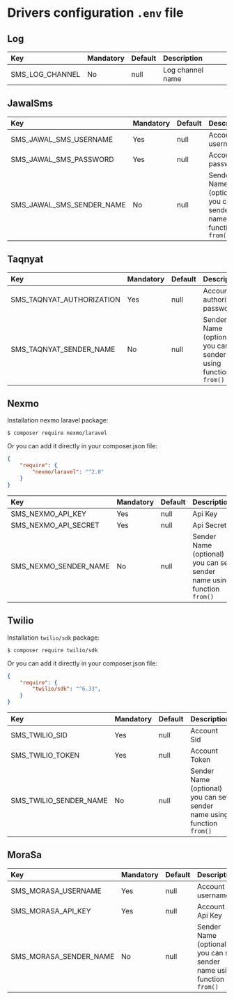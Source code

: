 # Drivers configuration ```.env``` file

## Log
|Key|Mandatory|Default|Description
|:------------------ | :---------- |  :------ | :------------- |
|SMS_LOG_CHANNEL|No|null| Log channel name

## JawalSms
|Key|Mandatory|Default|Description
|:------------------ | :---------- |  :------ | :------------- |
|SMS_JAWAL_SMS_USERNAME|Yes|null| Account username
|SMS_JAWAL_SMS_PASSWORD|Yes|null| Account password
|SMS_JAWAL_SMS_SENDER_NAME|No|null| Sender Name (optional) you can set sender name using function ```from()```


## Taqnyat
|Key|Mandatory|Default|Description
|:------------------ | :---------- |  :------ | :------------- |
|SMS_TAQNYAT_AUTHORIZATION|Yes|null| Account authorization password
|SMS_TAQNYAT_SENDER_NAME|No|null| Sender Name (optional) you can set sender name using function ```from()```

## Nexmo

Installation nexmo laravel package:

    $ composer require nexmo/laravel

Or you can add it directly in your composer.json file:
```json
{
    "require": {
        "nexmo/laravel": "^2.0"
    }
}
```

|Key|Mandatory|Default|Description
|:------------------ | :---------- |  :------ | :------------- |
|SMS_NEXMO_API_KEY|Yes|null| Api Key
|SMS_NEXMO_API_SECRET|Yes|null| Api Secret
|SMS_NEXMO_SENDER_NAME|No|null| Sender Name (optional) you can set sender name using function ```from()```

## Twilio

Installation ```twilio/sdk``` package:

    $ composer require twilio/sdk

Or you can add it directly in your composer.json file:
```json
{
    "require": {
        "twilio/sdk": "^6.33",
    }
}
```

|Key|Mandatory|Default|Description
|:------------------ | :---------- |  :------ | :------------- |
|SMS_TWILIO_SID|Yes|null| Account Sid
|SMS_TWILIO_TOKEN|Yes|null| Account Token
|SMS_TWILIO_SENDER_NAME|No|null| Sender Name (optional) you can set sender name using function ```from()```

## MoraSa
|Key|Mandatory|Default|Description
|:------------------ | :---------- |  :------ | :------------- |
|SMS_MORASA_USERNAME|Yes|null| Account username
|SMS_MORASA_API_KEY|Yes|null| Account Api Key
|SMS_MORASA_SENDER_NAME|No|null| Sender Name (optional) you can set sender name using function ```from()```